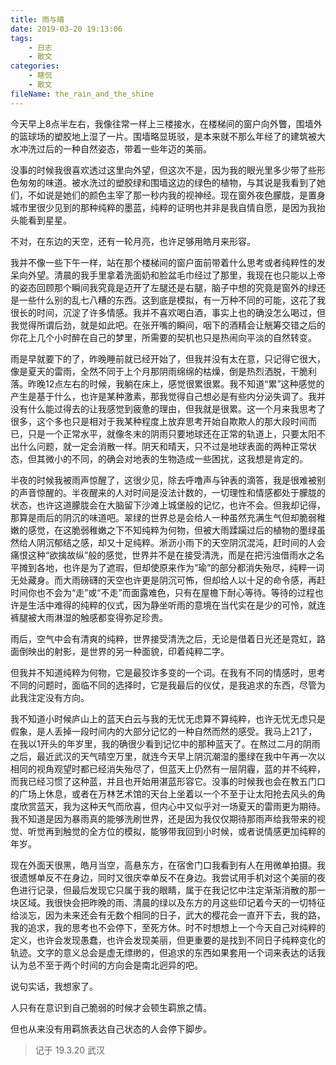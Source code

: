 ```yaml
---
title: 雨与晴
date: 2019-03-20 19:13:06
tags:
    - 日志
    - 散文
categories:
    - 瞎侃
    - 散文
fileName: the_rain_and_the_shine
---
```

今天早上8点半左右，我像往常一样上三楼接水，在楼梯间的窗户向外瞥，围墙外的篮球场的塑胶地上湿了一片。围墙略显斑驳，是本来就不那么年经了的建筑被大水冲洗过后的一种自然姿态，带着一些年迈的美丽。

没事的时候我很喜欢透过这里向外望，但这次不是，因为我的眼光里多少带了些形色匆匆的味道。被水洗过的塑胶绿和围墙这边的绿色的植物，与其说是我看到了她们，不如说是她们的颜色主宰了那一秒内我的视神经。现在窗外夜色朦胧，是置身城市里很少见到的那种纯粹的墨蓝，纯粹的证明也并非是我自情自愿，是因为我抬头能看到星星。

不对，在东边的天空，还有一轮月亮，也许足够用皓月来形容。

我并不像一些下午一样，站在那个楼梯间的窗户面前带着什么思考或者纯粹性的发呆向外望。清晨的我手里拿着洗面奶和脸盆毛巾经过了那里，我现在也只能以上帝的姿态回顾那个瞬间我究竟是迈开了左腿还是右腿，脑子中想的究竟是窗外的绿还是一些什么别的乱七八糟的东西。这到底是模拟，有一万种不同的可能，这花了我很长的时间，沉淀了许多情感。我并不喜欢喝白酒，事实上也的确没怎么喝过，但我觉得所谓后劲，就是如此吧。在张开嘴的瞬间，咽下的酒精会让觥筹交错之后的你花上几个小时醉在自己的梦里，所需要的契机也只是热闹向平淡的自然转变。

雨是早就要下的了，昨晚睡前就已经开始了，但我并没有太在意，只记得它很大，像是夏天的雷雨，全然不同于上个月那阴雨绵绵的枯燥，倒是热烈洒脱，干脆利落。昨晚12点左右的时候，我躺在床上，感觉很累很累。我不知道“累”这种感觉的产生是基于什么，也许是某种激素，那我觉得自己想必是有些内分泌失调了。我并没有什么能过得去的让我感觉到疲惫的理由，但我就是很累。这一个月来我思考了很多，这个多也只是相对于我某种程度上放弃思考开始自欺欺人的那大段时间而已，只是一个正常水平，就像冬末的阴雨只要地球还在正常的轨道上，只要太阳不出什么问题，就一定会消散一样。阴天和晴天，只不过是地球表面的两种正常状态，但其微小的不同，的确会对地表的生物造成一些困扰，这我想是肯定的。

半夜的时候我被雨声惊醒了，这很少见，除去呼噜声与钟表的滴答，我是很难被别的声音惊醒的。半夜醒来的人对时间是没法计数的，一切理性和情感都处于朦胧的状态，也许这道朦胧会在大脑留下沙滩上城堡般的记忆，也许不会。但我却记得，那算是雨后的阴沉的味道吧。翠绿的世界总是会给人一种虽然充满生气但却脆弱稚嫩的感觉，在这脆弱稚嫩之下不知纯粹为何物，但被大雨蹂躏过后的植物的墨绿虽然给人阴沉郁结之感，却又十足纯粹。淅沥小雨下的天空阴沉混沌，赶时间的人会痛恨这种“欲擒故纵”般的感觉，世界并不是在接受清洗，而是在把污浊借雨水之名平摊到各地，也许是为了遮瑕，但却使原来作为“瑜”的部分都消失殆尽，纯粹一词无处藏身。而大雨磅礴的天空也许更是阴沉可怖，但却给人以十足的命令感，再赶时间你也不会为“走”或“不走”而面露难色，只有在屋檐下耐心等待。等待的过程也许是生活中难得的纯粹的仪式，因为静坐听雨的意境在当代实在是少的可怜，就连裤腿被大雨淋湿的触感都变得弥足珍贵。

雨后，空气中会有清爽的纯粹，世界接受清洗之后，无论是借着日光还是霓虹，路面倒映出的射影，是世界的另一种面貌，印着纯粹二字。

但我并不知道纯粹为何物，它是最狡诈多变的一个词。在我有不同的情感时，思考不同的问题时，面临不同的选择时，它是我最后的仪仗，是我追求的东西，尽管为此我注定没有方向。

我不知道小时候庐山上的蓝天白云与我的无忧无虑算不算纯粹，也许无忧无虑只是假象，是人丢掉一段时间内的大部分记忆的一种自然而然的感受。我马上21了，在我以1开头的年岁里，我的确很少看到记忆中的那种蓝天了。在熬过二月的阴雨之后，最近武汉的天气晴空万里，就连今天早上阴沉潮湿的墨绿在我中午再一次以相同的视角观望时都已经消失殆尽了，但蓝天上仍然有一层阴霾，蓝的并不纯粹，而我已经习惯了这种蓝，并且也开始用湛蓝形容它。没事的时候我也会在教五门口的广场上休息，或者在万林艺术馆的天台上坐着以一个不至于让太阳抢去风头的角度欣赏蓝天，我为这种天气而欣喜，但内心中又似乎对一场夏天的雷雨更为期待。我不知道是因为暴雨真的能够洗刷世界，还是因为我仅仅期待那雨声给我带来的视觉、听觉再到触觉的全方位的模拟，能够带我回到小时候，或者说情感更加纯粹的年岁。

现在外面天很黑，皓月当空，高悬东方，在宿舍门口我看到有人在用微单拍摄。我很遗憾单反不在身边，同时又很庆幸单反不在身边。我尝试用手机对这个美丽的夜色进行记录，但最后发现它只属于我的眼睛，属于在我记忆中注定渐渐消散的那一块区域。我很快会把昨晚的雨、清晨的绿以及东方的月这些印记着今天的一切特征给淡忘，因为未来还会有无数个相同的日子，武大的樱花会一直开下去，我的路，我的追求，我的思考也不会停下，至死方休。时不时想想上一个今天自己对纯粹的定义，也许会发现愚蠢，也许会发现美丽，但更重要的是找到不同日子纯粹变化的轨迹。文字的意义总会是虚无缥缈的，但追求的东西如果套用一个词来表达的话我认为总不至于两个时间的方向会是南北迥异的吧。

说句实话，我想家了。

人只有在意识到自己脆弱的时候才会顿生羁旅之情。

但也从来没有用羁旅表达自己状态的人会停下脚步。

> 记于 19.3.20 武汉